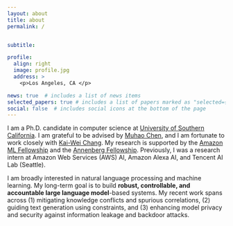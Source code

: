 ```yaml
---
layout: about
title: about
permalink: /


subtitle: 

profile:
  align: right
  image: profile.jpg
  address: >
    <p>Los Angeles, CA </p>

news: true  # includes a list of news items
selected_papers: true # includes a list of papers marked as "selected={true}"
social: false  # includes social icons at the bottom of the page
---
```


I am a Ph.D. candidate in computer science at [University of Southern California](https://www.usc.edu/). I am grateful to be advised by [Muhao Chen](https://muhaochen.github.io), and I am fortunate to work closely with [Kai-Wei Chang](http://web.cs.ucla.edu/~kwchang/). My research is supported by the [Amazon ML Fellowship](https://trustedai.usc.edu/20222023-amazon-ml-fellows-1) and the [Annenberg Fellowship](https://graduateschool.usc.edu/fellowships/fellowships-for-phd-students/). Previously, I was a research intern at Amazon Web Services (AWS) AI, Amazon Alexa AI, and Tencent AI Lab (Seattle).

I am broadly interested in natural language processing and machine learning. My long-term goal is to build **robust, controllable, and accountable large language model**-based systems. My recent work spans across (1) mitigating knowledge conflicts and spurious correlations, (2) guiding text generation using constraints, and (3) enhancing model privacy and security against information leakage and backdoor attacks.




